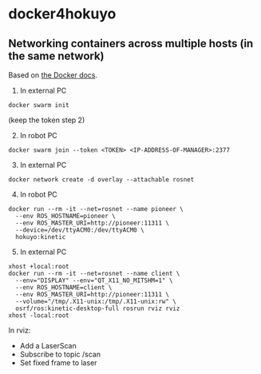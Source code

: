 # docker4hokuyo

## Networking containers across multiple hosts (in the same network)

Based on [the Docker docs](https://docs.docker.com/network/network-tutorial-overlay/#use-an-overlay-network-for-standalone-containers).

1. In external PC
```
docker swarm init
```
(keep the token step 2)

2. In robot PC
```
docker swarm join --token <TOKEN> <IP-ADDRESS-OF-MANAGER>:2377
```

3. In external PC
```
docker network create -d overlay --attachable rosnet
```

4. In robot PC
```
docker run --rm -it --net=rosnet --name pioneer \
  --env ROS_HOSTNAME=pioneer \
  --env ROS_MASTER_URI=http://pioneer:11311 \
  --device=/dev/ttyACM0:/dev/ttyACM0 \
  hokuyo:kinetic
```

5. In external PC
```
xhost +local:root
docker run --rm -it --net=rosnet --name client \
  --env="DISPLAY" --env="QT_X11_NO_MITSHM=1" \
  --env ROS_HOSTNAME=client \
  --env ROS_MASTER_URI=http://pioneer:11311 \
  --volume="/tmp/.X11-unix:/tmp/.X11-unix:rw" \
  osrf/ros:kinetic-desktop-full rosrun rviz rviz
xhost -local:root
```
In rviz:
- Add a LaserScan
- Subscribe to topic /scan
- Set fixed frame to laser
